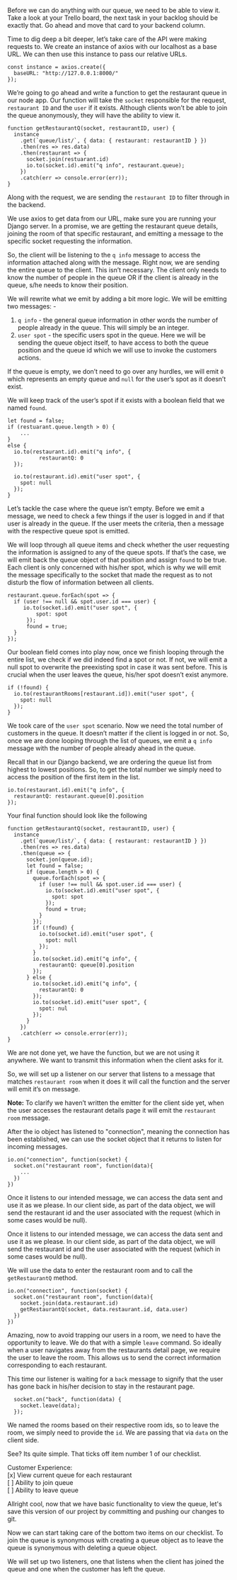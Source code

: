 Before we can do anything with our queue, we need to be able to view it. Take a look at your Trello board, the next task in your backlog should be exactly that. Go ahead and move that card to your backend column.

Time to dig deep a bit deeper, let’s take care of the API were making requests to. We create an instance of axios with our localhost as a base URL. We can then use this instance to pass our relative URLs.

```
const instance = axios.create({
  baseURL: "http://127.0.0.1:8000/"
});
```

We’re going to go ahead and write a function to get the restaurant queue in our node app. Our function will take the `socket` responsible for the request, `restaurant ID` and the `user` if it exists. Although clients won’t be able to join the queue anonymously, they will have the ability to view it.

```
function getRestaurantQ(socket, restaurantID, user) {
  instance
    .get(`queue/list/`, { data: { restaurant: restaurantID } })
    .then(res => res.data)
    .then(restaurant => {
      socket.join(restuarant.id)
      io.to(socket.id).emit("q info", restaurant.queue);
    })
    .catch(err => console.error(err));
}
```

Along with the request, we are sending the `restaurant ID` to filter through in the backend.

We use axios to get data from our URL, make sure you are running your Django server. In a promise, we are getting the restaurant queue details, joining the room of that specific restaurant, and emitting a message to the specific socket requesting the information.

So, the client will be listening to the `q info` message to access the information attached along with the message. Right now, we are sending the entire queue to the client. This isn’t necessary. The client only needs to know the number of people in the queue OR if the client is already in the queue, s/he needs to know their position.

We will rewrite what we emit by adding a bit more logic. We will be emitting two messages: -

1. `q info` - the general queue information in other words the number of people already in the queue. This will simply be an integer.
2. `user spot` - the specific users spot in the queue. Here we will be sending the queue object itself, to have access to both the queue position and the queue id which we will use to invoke the customers actions.

If the queue is empty, we don’t need to go over any hurdles, we will emit `0` which represents an empty queue and `null` for the user’s spot as it doesn’t exist.

We will keep track of the user’s spot if it exists with a boolean field that we named `found`.

```
let found = false;
if (restuarant.queue.length > 0) {
	...
}
else {
  io.to(restaurant.id).emit("q info", {
          restaurantQ: 0
  });

  io.to(restaurant.id).emit("user spot", {
    spot: null
  });
}
```

Let’s tackle the case where the queue isn’t empty. Before we emit a message, we need to check a few things if the user is logged in and if that user is already in the queue. If the user meets the criteria, then a message with the respective queue spot is emitted.

We will loop through all queue items and check whether the user requesting the information is assigned to any of the queue spots. If that’s the case, we will emit back the queue object of that position and assign `found` to be true. Each client is only concerned with his/her spot, which is why we will emit the message specifically to the socket that made the request as to not disturb the flow of information between all clients.

```
restaurant.queue.forEach(spot => {
  if (user !== null && spot.user.id === user) {
     io.to(socket.id).emit("user spot", {
         spot: spot
      });
      found = true;
  }
});
```

Our boolean field comes into play now, once we finish looping through the entire list, we check if we did indeed find a spot or not. If not, we will emit a null spot to overwrite the preexisting spot in case it was sent before. This is crucial when the user leaves the queue, his/her spot doesn’t exist anymore.

```
if (!found) {
  io.to(restaurantRooms[restaurant.id]).emit("user spot", {
    spot: null
  });
}
```

We took care of the `user spot` scenario. Now we need the total number of customers in the queue. It doesn’t matter if the client is logged in or not. So, once we are done looping through the list of queues, we emit a `q info` message with the number of people already ahead in the queue.

Recall that in our Django backend, we are ordering the queue list from highest to lowest positions. So, to get the total number we simply need to access the position of the first item in the list.

```
io.to(restaurant.id).emit("q info", {
  restaurantQ: restaurant.queue[0].position
});
```

Your final function should look like the following

```
function getRestaurantQ(socket, restaurantID, user) {
  instance
    .get(`queue/list/`, { data: { restaurant: restaurantID } })
    .then(res => res.data)
    .then(queue => {
      socket.jon(queue.id);
      let found = false;
      if (queue.length > 0) {
        queue.forEach(spot => {
          if (user !== null && spot.user.id === user) {
            io.to(socket.id).emit("user spot", {
              spot: spot
            });
            found = true;
          }
        });
        if (!found) {
          io.to(socket.id).emit("user spot", {
            spot: null
          });
        }
        io.to(socket.id).emit("q info", {
          restaurantQ: queue[0].position
        });
      } else {
        io.to(socket.id).emit("q info", {
          restaurantQ: 0
        });
        io.to(socket.id).emit("user spot", {
          spot: nul
        });
      }
    })
    .catch(err => console.error(err));
}
```

We are not done yet, we have the function, but we are not using it anywhere. We want to transmit this information when the client asks for it.

So, we will set up a listener on our server that listens to a message that matches `restaurant room` when it does it will call the function and the server will emit it’s on message.

**Note:** To clarify we haven’t written the emitter for the client side yet, when the user accesses the restaurant details page it will emit the `restaurant room` message.

After the io object has listened to "connection", meaning the connection has been established, we can use the socket object that it returns to listen for incoming messages.

```
io.on("connection", function(socket) {
  socket.on("restaurant room", function(data){
    ...
  })
})
```

Once it listens to our intended message, we can access the data sent and use it as we please. In our client side, as part of the data object, we will send the restaurant id and the user associated with the request (which in some cases would be null).

Once it listens to our intended message, we can access the data sent and use it as we please. In our client side, as part of the data object, we will send the restaurant id and the user associated with the request (which in some cases would be null).

We will use the data to enter the restaurant room and to call the `getRestaurantQ` method.

```
io.on("connection", function(socket) {
  socket.on("restaurant room", function(data){
    socket.join(data.restaurant.id)
    getRestaurantQ(socket, data.restaurant.id, data.user)
  })
})
```

Amazing, now to avoid trapping our users in a room, we need to have the opportunity to leave. We do that with a simple `leave` command. So ideally when a user navigates away from the restaurants detail page, we require the user to leave the room. This allows us to send the correct information corresponding to each restaurant.

This time our listener is waiting for a `back` message to signify that the user has gone back in his/her decision to stay in the restaurant page.

```
  socket.on("back", function(data) {
    socket.leave(data);
  });
```

We named the rooms based on their respective room ids, so to leave the room, we simply need to provide the `id`. We are passing that via `data` on the client side.

See? Its quite simple. That ticks off item number 1 of our checklist.

Customer Experience:  
[x] View current queue for each restaurant  
[ ] Ability to join queue  
[ ] Ability to leave queue

Allright cool, now that we have basic functionality to view the queue, let's save this version of our project by committing and pushing our changes to git.

Now we can start taking care of the bottom two items on our checklist. To join the queue is synonymous with creating a queue object as to leave the queue is synonymous with deleting a queue object.

We will set up two listeners, one that listens when the client has joined the queue and one when the customer has left the queue.
